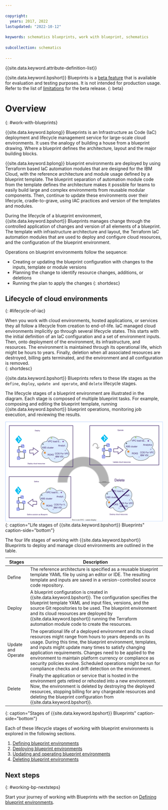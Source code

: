 ```yaml
---

copyright:
  years: 2017, 2022
lastupdated: "2022-10-12"

keywords: schematics blueprints, work with blueprint, schematics

subcollection: schematics

---
```


{{site.data.keyword.attribute-definition-list}}

{{site.data.keyword.bpshort}} Blueprints is a [beta feature](/docs/schematics?topic=schematics-bp-beta-limitations) that is available for evaluation and testing purposes. It is not intended for production usage. Refer to the list of [limitations](/docs/schematics?topic=schematics-bp-beta-limitations) for the beta release.
{: beta}

# Overview
{: #work-with-blueprints}

{{site.data.keyword.bplong}} Blueprints is an Infrastructure as Code (IaC) deployment and lifecycle management service for large-scale cloud environments. It uses the analogy of building a house from a blueprint drawing. Where a blueprint defines the architecture, layout and the major building blocks.  

{{site.data.keyword.bplong}} blueprint environments are deployed by using Terraform based IaC automation modules that are designed for the IBM Cloud, with the reference architecture and module usage defined by a blueprint template. The blueprint separation of automation module code from the template defines the architecture makes it possible for teams to easily build large and complex environments from reusable modular components. Then, continue to update these environments over their lifecycle, cradle-to-grave, using IAC practices and version of the templates and modules. 

During the lifecycle of a blueprint environment, {{site.data.keyword.bpshort}} Blueprints manages change through the controlled application of changes and version of all elements of a blueprint. The template with infrastructure architecture and layout, the Terraform IaC automation modules that are used to deploy and configure cloud resources, and the configuration of the blueprint environment. 

Operations on blueprint environments follow the sequence:
- Creating or updating the blueprint configuration with changes to the inputs, template or module versions
- Planning the change to identify resource changes, additions, or deletions 
- Running the plan to apply the changes 
{: shortdesc}

## Lifecycle of cloud environments
{: #lifecycle-of-iac}

When you work with cloud environments, hosted applications, or services they all follow a lifecycle from creation to end-of-life. IaC managed cloud environments implicitly go through several lifecycle states. This starts with the initial definition of an IaC configuration and a set of environment inputs. Then, onto deployment of the environment, its infrastructure, and resources. The environment is maintained through its operational life, which might be hours to years. Finally, deletion when all associated resources are destroyed, billing gets terminated, and the environment and all configuration is removed.  
{: shortdesc}

{{site.data.keyword.bpshort}} Blueprints refers to these life stages as the `define`, `deploy`, `update and operate`, and `delete` lifecycle stages. 

The lifecycle stages of a blueprint environment are illustrated in the diagram. Each stage is composed of multiple blueprint tasks. For example, composing and editing the blueprint template, running {{site.data.keyword.bpshort}} blueprint operations, monitoring job execution, and reviewing the results. 

![Life stages of {{site.data.keyword.bpshort}} Blueprints](../images/bp-life-stages.svg){: caption="Life stages of {{site.data.keyword.bpshort}} Blueprints" caption-side="bottom"}

The four life stages of working with {{site.data.keyword.bpshort}} Blueprints to deploy and manage cloud environments are outlined in the table.

| Stages | Description |
| -- | -- |
| Define | The reference architecture is specified as a reusable blueprint template YAML file by using an editor or IDE. The resulting template and inputs are saved in a version-controlled source code repository. |
| Deploy | A blueprint configuration is created in {{site.data.keyword.bpshort}}. The configuration specifies the blueprint template YAML and input files, versions, and the source Git repositories to be used. The blueprint environment and its cloud resources are deployed by {{site.data.keyword.bpshort}} running the Terraform automation module code to create the resources. |
| Update and Operate | The operational life of a deployed environment and its cloud resources might range from hours to years depends on its usage. During this time, the blueprint environment, templates, and inputs might update many times to satisfy changing application requirements. Changes need to be applied to the environment to maintain platform currency or compliance as security policies evolve. Scheduled operations might be run for compliance checks and drift detection on the environment. |
| Delete | Finally the application or service that is hosted in the environment gets retired or rehosted into a new environment. Now, the environment is deleted by destroying the deployed resources, stopping billing for any chargeable resources and deleting the blueprint configuration from {{site.data.keyword.bpshort}}. |
{: caption="Stages of {{site.data.keyword.bpshort}} Blueprints" caption-side="bottom"}

Each of these lifecycle stages of working with blueprint environments is explored in the following sections. 

1. [Defining blueprint environments](/docs/schematics?topic=schematics-define-blueprints) 
2. [Deploying blueprint environments](/docs/schematics?topic=schematics-deploy-blueprints)
3. [Updating and operating blueprint environments](/docs/schematics?topic=schematics-update-blueprint)
4. [Deleting blueprint environments](/docs/schematics?topic=schematics-delete-blueprints) 
  
## Next steps
{: #working-bp-nextsteps}

Start your journey of working with Blueprints with the section on [Defining blueprint environments](/docs/schematics?topic=schematics-define-blueprints). 
